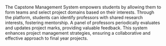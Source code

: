 
The Capstone Management System empowers students by allowing them to form teams and select project domains based on their interests. Through the platform, students can identify professors with shared research interests, fostering mentorship. A panel of professors periodically evaluates and updates project marks, providing valuable feedback. This system enhances project management strategies, ensuring a collaborative and effective approach to final year projects.



